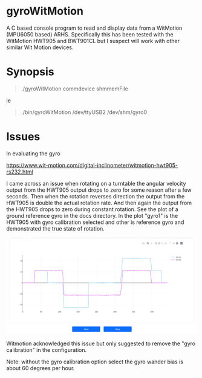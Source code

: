 # gyroWitMotion
A C based console program to read and display data from a WitMotion (MPU6050 based) ARHS. Specifically this has been tested with the WitMotion HWT905 
and BWT901CL but I suspect will work with other similar Wit Motion devices. 

# Synopsis

> ./gyroWitMotion commdevice shmmemFile

ie

> ./bin/gyroWitMotion /dev/ttyUSB2 /dev/shm/gyro0

# Issues

In evaluating the gyro 

https://www.wit-motion.com/digital-inclinometer/witmotion-hwt905-rs232.html

I came across an issue when rotating on a turntable the angular velocity output from the HWT905 output drops to zero for some reason after a few seconds. Then when the rotation reverses direction the output from the HWT905 is double the actual rotation rate. And then again the output from the HWT905 drops to zero during constant rotation. See the plot
of a ground reference gyro in the docs directory. In the plot "gyro1" is the HWT905 with gyro calibration selected and other is reference gyro and demonstrated the true state of rotation. 

![Gyro Traces](/docs/gyro_traces.jpg)

Witmotion acknowledged this issue but only suggested to remove the "gyro calibration" in the configuration.

Note: without the gyro calibration option select the gyro wander bias is about 60 degrees per hour. 
